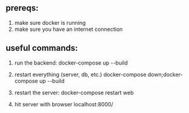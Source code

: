 ## prereqs: 
1. make sure docker is running
2. make sure you have an internet connection

## useful commands:

1. run the backend: 
docker-compose up --build

2. restart everything (server, db, etc.)
docker-compose down;docker-compose up --build

3. restart the server:
docker-compose restart web

4. hit server with browser
localhost:8000/
